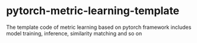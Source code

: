 # pytorch-metric-learning-template
The template code of metric learning based on pytorch framework includes model training, inference, similarity matching and so on
